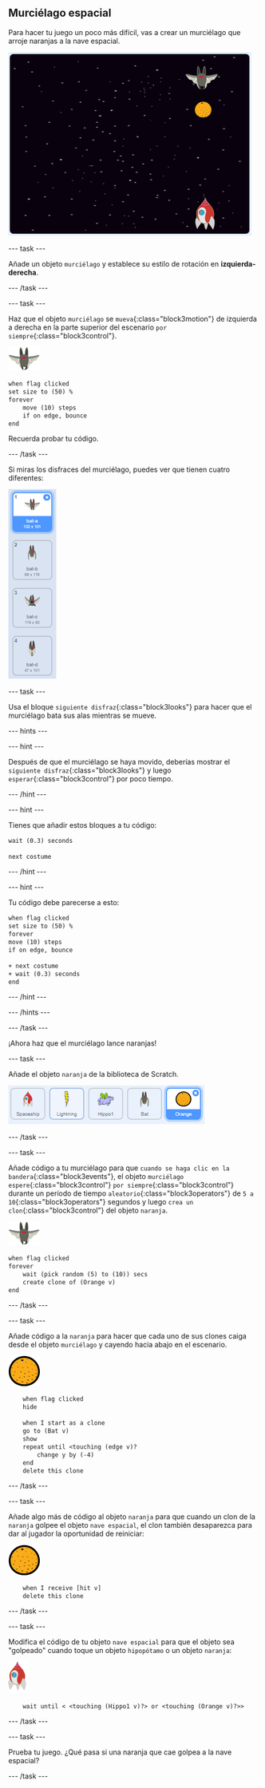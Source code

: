 ## Murciélago espacial

Para hacer tu juego un poco más difícil, vas a crear un murciélago que arroje naranjas a la nave espacial.

![un murciélago arrojando una naranja a la nave espacial](images/bat-oranges.png)

\--- task \---

Añade un objeto `murciélago` y establece su estilo de rotación en **izquierda-derecha**.

\--- /task \---

\--- task \---

Haz que el objeto `murciélago` se `mueva`{:class="block3motion"} de izquierda a derecha en la parte superior del escenario `por siempre`{:class="block3control"}.

![objeto murciélago](images/bat-sprite.png)

```blocks3
when flag clicked
set size to (50) %
forever
    move (10) steps
    if on edge, bounce
end
```

Recuerda probar tu código.

\--- /task \---

Si miras los disfraces del murciélago, puedes ver que tienen cuatro diferentes:

![captura de pantalla](images/invaders-bat-costume.png)

\--- task \---

Usa el bloque `siguiente disfraz`{:class="block3looks"} para hacer que el murciélago bata sus alas mientras se mueve.

\--- hints \---

\--- hint \---

Después de que el murciélago se haya movido, deberías mostrar el `siguiente disfraz`{:class="block3looks"} y luego `esperar`{:class="block3control"} por poco tiempo.

\--- /hint \---

\--- hint \---

Tienes que añadir estos bloques a tu código:

```blocks3
wait (0.3) seconds

next costume
```

\--- /hint \---

\--- hint \---

Tu código debe parecerse a esto:

```blocks3
when flag clicked
set size to (50) %
forever
move (10) steps
if on edge, bounce

+ next costume
+ wait (0.3) seconds
end
```

\--- /hint \---

\--- /hints \---

\--- /task \---

¡Ahora haz que el murciélago lance naranjas!

\--- task \---

Añade el objeto `naranja` de la biblioteca de Scratch.

![captura de pantalla](images/invaders-orange.png)

\--- /task \---

\--- task \---

Añade código a tu murciélago para que `cuando se haga clic en la bandera`{:class="block3events"}, el objeto `murciélago` `espere`{:class="block3control"} `por siempre`{:class="block3control"} durante un período de tiempo `aleatorio`{:class="block3operators"} de `5 a 10`{:class="block3operators"} segundos y luego `crea un clon`{:class="block3control"} del objeto `naranja`.

![objeto murciélago](images/bat-sprite.png)

```blocks3
when flag clicked
forever
    wait (pick random (5) to (10)) secs
    create clone of (Orange v)
end
```

\--- /task \---

\--- task \---

Añade código a la `naranja` para hacer que cada uno de sus clones caiga desde el objeto `murciélago` y cayendo hacia abajo en el escenario.

![objeto naranja](images/orange-sprite.png)

```blocks3
    when flag clicked
    hide

    when I start as a clone
    go to (Bat v)
    show
    repeat until <touching (edge v)?
        change y by (-4)
    end
    delete this clone
```

\--- /task \---

\--- task \---

Añade algo más de código al objeto `naranja` para que cuando un clon de la `naranja` golpee el objeto `nave espacial`, el clon también desaparezca para dar al jugador la oportunidad de reiniciar:

![objeto naranja](images/orange-sprite.png)

```blocks3
    when I receive [hit v]
    delete this clone
```

\--- /task \---

\--- task \---

Modifica el código de tu objeto `nave espacial` para que el objeto sea "golpeado" cuando toque un objeto `hipopótamo` o un objeto `naranja`:

![objeto nave espacial](images/rocket-sprite.png)

```blocks3
    wait until < <touching (Hippo1 v)?> or <touching (Orange v)?>>
```

\--- /task \---

\--- task \---

Prueba tu juego. ¿Qué pasa si una naranja que cae golpea a la nave espacial?

\--- /task \---